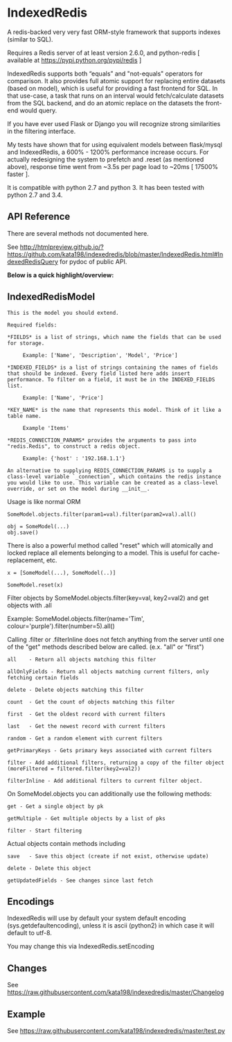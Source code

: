 IndexedRedis
============

A redis-backed very very fast ORM-style framework that supports indexes (similar to SQL).

Requires a Redis server of at least version 2.6.0, and python-redis [ available at https://pypi.python.org/pypi/redis ]

IndexedRedis supports both “equals” and "not-equals" operators for comparison. It also provides full atomic support for replacing entire datasets (based on model), which is useful for providing a fast frontend for SQL. In that use-case, a task that runs on an interval would fetch/calculate datasets from the SQL backend, and do an atomic replace on the datasets the front-end would query.

If you have ever used Flask or Django you will recognize strong similarities in the filtering interface. 

My tests have shown that for using equivalent models between flask/mysql and IndexedRedis, a 600% - 1200% performance increase occurs. For actually redesigning the system to prefetch and .reset (as mentioned above), response time went from ~3.5s per page load to ~20ms [ 17500% faster ].

It is compatible with python 2.7 and python 3. It has been tested with python 2.7 and 3.4.


API Reference
-------------

There are several methods not documented here. 

See 
http://htmlpreview.github.io/?https://github.com/kata198/indexedredis/blob/master/IndexedRedis.html#IndexedRedisQuery 
for pydoc of public API.

**Below is a quick highlight/overview:**

IndexedRedisModel
-----------------

	This is the model you should extend.

	Required fields:

	*FIELDS* is a list of strings, which name the fields that can be used for storage.

		 Example: ['Name', 'Description', 'Model', 'Price']

	*INDEXED_FIELDS* is a list of strings containing the names of fields that should be indexed. Every field listed here adds insert performance. To filter on a field, it must be in the INDEXED_FIELDS list.

		 Example: ['Name', 'Price']

	*KEY_NAME* is the name that represents this model. Think of it like a table name.

		 Example 'Items'

	*REDIS_CONNECTION_PARAMS* provides the arguments to pass into "redis.Redis", to construct a redis object.

		 Example: {'host' : '192.168.1.1'}

	An alternative to supplying REDIS_CONNECTION_PARAMS is to supply a class-level variable `_connection`, which contains the redis instance you would like to use. This variable can be created as a class-level override, or set on the model during __init__. 


Usage is like normal ORM

	SomeModel.objects.filter(param1=val).filter(param2=val).all()

	obj = SomeModel(...)
	obj.save()

There is also a powerful method called "reset" which will atomically and locked replace all elements belonging to a model. This is useful for cache-replacement, etc.

	x = [SomeModel(...), SomeModel(..)]

	SomeModel.reset(x)


Filter objects by SomeModel.objects.filter(key=val, key2=val2) and get objects with .all

Example: SomeModel.objects.filter(name='Tim', colour='purple').filter(number=5).all()

Calling .filter or .filterInline does not fetch anything from the server until one of the "get" methods described below are called. (e.x. "all" or "first")

	all    - Return all objects matching this filter

	allOnlyFields - Return all objects matching current filters, only fetching certain fields

	delete - Delete objects matching this filter

	count  - Get the count of objects matching this filter

	first  - Get the oldest record with current filters

	last   - Get the newest record with current filters

	random - Get a random element with current filters

	getPrimaryKeys - Gets primary keys associated with current filters

	filter - Add additional filters, returning a copy of the filter object (moreFiltered = filtered.filter(key2=val2))

	filterInline - Add additional filters to current filter object. 


On SomeModel.objects you can additionally use the following methods:

	get - Get a single object by pk

	getMultiple - Get multiple objects by a list of pks

	filter - Start filtering


Actual objects contain methods including

	save   - Save this object (create if not exist, otherwise update)

	delete - Delete this object

	getUpdatedFields - See changes since last fetch


Encodings
---------

IndexedRedis will use by default your system default encoding (sys.getdefaultencoding), unless it is ascii (python2) in which case it will default to utf-8.

You may change this via IndexedRedis.setEncoding

Changes
-------

See https://raw.githubusercontent.com/kata198/indexedredis/master/Changelog

Example
-------

See https://raw.githubusercontent.com/kata198/indexedredis/master/test.py
